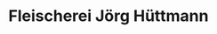 ---
title: "Fleischerei Jörg Hüttmann"
url: /kellenhusen/fleischerei-joerg-huettmann/
shop: Metzgerei
---
